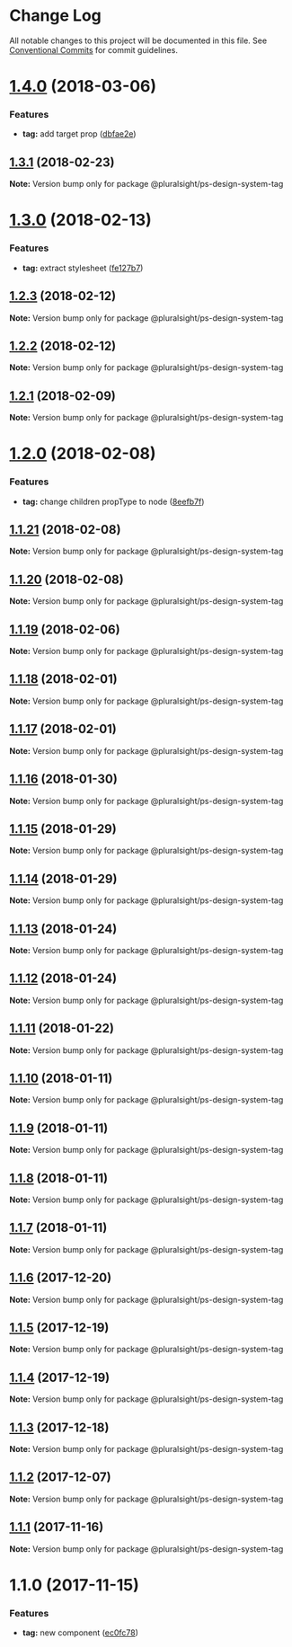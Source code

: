 # Change Log

All notable changes to this project will be documented in this file.
See [Conventional Commits](https://conventionalcommits.org) for commit guidelines.

<a name="1.4.0"></a>
# [1.4.0](https://github.com/pluralsight/design-system/compare/@pluralsight/ps-design-system-tag@1.3.1...@pluralsight/ps-design-system-tag@1.4.0) (2018-03-06)


### Features

* **tag:** add target prop ([dbfae2e](https://github.com/pluralsight/design-system/commit/dbfae2e))




<a name="1.3.1"></a>
## [1.3.1](https://github.com/pluralsight/design-system/compare/@pluralsight/ps-design-system-tag@1.3.0...@pluralsight/ps-design-system-tag@1.3.1) (2018-02-23)




**Note:** Version bump only for package @pluralsight/ps-design-system-tag

<a name="1.3.0"></a>
# [1.3.0](https://github.com/pluralsight/design-system/compare/@pluralsight/ps-design-system-tag@1.2.3...@pluralsight/ps-design-system-tag@1.3.0) (2018-02-13)


### Features

* **tag:** extract stylesheet ([fe127b7](https://github.com/pluralsight/design-system/commit/fe127b7))




<a name="1.2.3"></a>
## [1.2.3](https://github.com/pluralsight/design-system/compare/@pluralsight/ps-design-system-tag@1.2.2...@pluralsight/ps-design-system-tag@1.2.3) (2018-02-12)




**Note:** Version bump only for package @pluralsight/ps-design-system-tag

<a name="1.2.2"></a>
## [1.2.2](https://github.com/pluralsight/design-system/compare/@pluralsight/ps-design-system-tag@1.2.1...@pluralsight/ps-design-system-tag@1.2.2) (2018-02-12)




**Note:** Version bump only for package @pluralsight/ps-design-system-tag

<a name="1.2.1"></a>
## [1.2.1](https://github.com/pluralsight/design-system/compare/@pluralsight/ps-design-system-tag@1.2.0...@pluralsight/ps-design-system-tag@1.2.1) (2018-02-09)




**Note:** Version bump only for package @pluralsight/ps-design-system-tag

<a name="1.2.0"></a>
# [1.2.0](https://github.com/pluralsight/design-system/compare/@pluralsight/ps-design-system-tag@1.1.21...@pluralsight/ps-design-system-tag@1.2.0) (2018-02-08)


### Features

* **tag:** change children propType to node ([8eefb7f](https://github.com/pluralsight/design-system/commit/8eefb7f))




<a name="1.1.21"></a>
## [1.1.21](https://github.com/pluralsight/design-system/compare/@pluralsight/ps-design-system-tag@1.1.20...@pluralsight/ps-design-system-tag@1.1.21) (2018-02-08)




**Note:** Version bump only for package @pluralsight/ps-design-system-tag

<a name="1.1.20"></a>
## [1.1.20](https://github.com/pluralsight/design-system/compare/@pluralsight/ps-design-system-tag@1.1.19...@pluralsight/ps-design-system-tag@1.1.20) (2018-02-08)




**Note:** Version bump only for package @pluralsight/ps-design-system-tag

<a name="1.1.19"></a>
## [1.1.19](https://github.com/pluralsight/design-system/compare/@pluralsight/ps-design-system-tag@1.1.18...@pluralsight/ps-design-system-tag@1.1.19) (2018-02-06)




**Note:** Version bump only for package @pluralsight/ps-design-system-tag

<a name="1.1.18"></a>
## [1.1.18](https://github.com/pluralsight/design-system/compare/@pluralsight/ps-design-system-tag@1.1.17...@pluralsight/ps-design-system-tag@1.1.18) (2018-02-01)




**Note:** Version bump only for package @pluralsight/ps-design-system-tag

<a name="1.1.17"></a>
## [1.1.17](https://github.com/pluralsight/design-system/compare/@pluralsight/ps-design-system-tag@1.1.16...@pluralsight/ps-design-system-tag@1.1.17) (2018-02-01)




**Note:** Version bump only for package @pluralsight/ps-design-system-tag

<a name="1.1.16"></a>
## [1.1.16](https://github.com/pluralsight/design-system/compare/@pluralsight/ps-design-system-tag@1.1.15...@pluralsight/ps-design-system-tag@1.1.16) (2018-01-30)




**Note:** Version bump only for package @pluralsight/ps-design-system-tag

<a name="1.1.15"></a>
## [1.1.15](https://github.com/pluralsight/design-system/compare/@pluralsight/ps-design-system-tag@1.1.13...@pluralsight/ps-design-system-tag@1.1.15) (2018-01-29)




**Note:** Version bump only for package @pluralsight/ps-design-system-tag

<a name="1.1.14"></a>
## [1.1.14](https://github.com/pluralsight/design-system/compare/@pluralsight/ps-design-system-tag@1.1.13...@pluralsight/ps-design-system-tag@1.1.14) (2018-01-29)




**Note:** Version bump only for package @pluralsight/ps-design-system-tag

<a name="1.1.13"></a>
## [1.1.13](https://github.com/pluralsight/design-system/compare/@pluralsight/ps-design-system-tag@1.1.11...@pluralsight/ps-design-system-tag@1.1.13) (2018-01-24)




**Note:** Version bump only for package @pluralsight/ps-design-system-tag

<a name="1.1.12"></a>
## [1.1.12](https://github.com/pluralsight/design-system/compare/@pluralsight/ps-design-system-tag@1.1.11...@pluralsight/ps-design-system-tag@1.1.12) (2018-01-24)




**Note:** Version bump only for package @pluralsight/ps-design-system-tag

<a name="1.1.11"></a>
## [1.1.11](https://github.com/pluralsight/design-system/compare/@pluralsight/ps-design-system-tag@1.1.10...@pluralsight/ps-design-system-tag@1.1.11) (2018-01-22)




**Note:** Version bump only for package @pluralsight/ps-design-system-tag

<a name="1.1.10"></a>
## [1.1.10](https://github.com/pluralsight/design-system/compare/@pluralsight/ps-design-system-tag@1.1.9...@pluralsight/ps-design-system-tag@1.1.10) (2018-01-11)




**Note:** Version bump only for package @pluralsight/ps-design-system-tag

<a name="1.1.9"></a>
## [1.1.9](https://github.com/pluralsight/design-system/compare/@pluralsight/ps-design-system-tag@1.1.8...@pluralsight/ps-design-system-tag@1.1.9) (2018-01-11)




**Note:** Version bump only for package @pluralsight/ps-design-system-tag

<a name="1.1.8"></a>
## [1.1.8](https://github.com/pluralsight/design-system/compare/@pluralsight/ps-design-system-tag@1.1.7...@pluralsight/ps-design-system-tag@1.1.8) (2018-01-11)




**Note:** Version bump only for package @pluralsight/ps-design-system-tag

<a name="1.1.7"></a>
## [1.1.7](https://github.com/pluralsight/design-system/compare/@pluralsight/ps-design-system-tag@1.1.6...@pluralsight/ps-design-system-tag@1.1.7) (2018-01-11)




**Note:** Version bump only for package @pluralsight/ps-design-system-tag

<a name="1.1.6"></a>
## [1.1.6](https://github.com/pluralsight/design-system/compare/@pluralsight/ps-design-system-tag@1.1.5...@pluralsight/ps-design-system-tag@1.1.6) (2017-12-20)




**Note:** Version bump only for package @pluralsight/ps-design-system-tag

<a name="1.1.5"></a>
## [1.1.5](https://github.com/pluralsight/design-system/compare/@pluralsight/ps-design-system-tag@1.1.4...@pluralsight/ps-design-system-tag@1.1.5) (2017-12-19)




**Note:** Version bump only for package @pluralsight/ps-design-system-tag

<a name="1.1.4"></a>
## [1.1.4](https://github.com/pluralsight/design-system/compare/@pluralsight/ps-design-system-tag@1.1.3...@pluralsight/ps-design-system-tag@1.1.4) (2017-12-19)




**Note:** Version bump only for package @pluralsight/ps-design-system-tag

<a name="1.1.3"></a>
## [1.1.3](https://github.com/pluralsight/design-system/compare/@pluralsight/ps-design-system-tag@1.1.2...@pluralsight/ps-design-system-tag@1.1.3) (2017-12-18)




**Note:** Version bump only for package @pluralsight/ps-design-system-tag

<a name="1.1.2"></a>
## [1.1.2](https://github.com/pluralsight/design-system/compare/@pluralsight/ps-design-system-tag@1.1.1...@pluralsight/ps-design-system-tag@1.1.2) (2017-12-07)




**Note:** Version bump only for package @pluralsight/ps-design-system-tag

<a name="1.1.1"></a>
## [1.1.1](https://github.com/pluralsight/design-system/compare/@pluralsight/ps-design-system-tag@1.1.0...@pluralsight/ps-design-system-tag@1.1.1) (2017-11-16)




**Note:** Version bump only for package @pluralsight/ps-design-system-tag

<a name="1.1.0"></a>
# 1.1.0 (2017-11-15)


### Features

* **tag:** new component ([ec0fc78](https://github.com/pluralsight/design-system/commit/ec0fc78))
